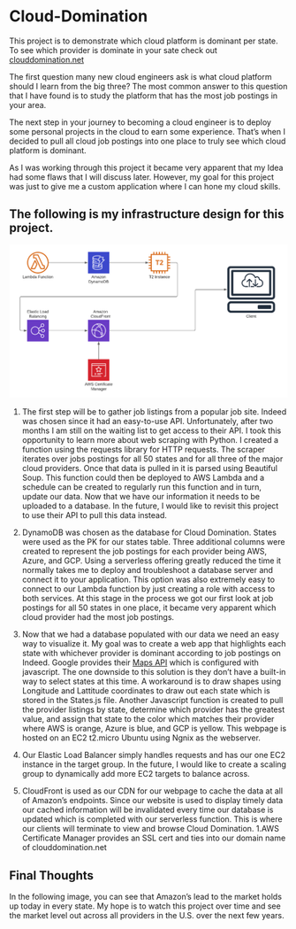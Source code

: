 # Cloud-Domination
This project is to demonstrate which cloud platform is dominant per state.
To see which provider is dominate in your sate check out [clouddomination.net](https://www.clouddomination.net/)


The first question many new cloud engineers ask is what cloud platform should I learn from the big three? The most common answer to this question that I have found is to study the platform that has the most job postings in your area. 

The next step in your journey to becoming a cloud engineer is to deploy some personal projects in the cloud to earn some experience. That’s when I decided to pull all cloud job postings into one place to truly see which cloud platform is dominant.

As I was working through this project it became very apparent that my Idea had some flaws that I will discuss later. However, my goal for this project was just to give me a custom application where I can hone my cloud skills.

## The following is my infrastructure design for this project. 

![Cloud Diagram](https://raw.githubusercontent.com/jstrebeck/Cloud-Domination/main/Cloud%20Domination%20Diagram.png)

1. The first step will be to gather job listings from a popular job site. Indeed was chosen since it had an easy-to-use API. Unfortunately, after two months I am still on the waiting list to get access to their API. I took this opportunity to learn more about web scraping with Python. I created a function using the requests library for HTTP requests. The scraper iterates over jobs postings for all 50 states and for all three of the major cloud providers. Once that data is pulled in it is parsed using Beautiful Soup. This function could then be deployed to AWS Lambda and a schedule can be created to regularly run this function and in turn, update our data. Now that we have our information it needs to be uploaded to a database. In the future, I would like to revisit this project to use their API to pull this data instead.


1. DynamoDB was chosen as the database for Cloud Domination. States were used as the PK for our states table. Three additional columns were created to represent the job postings for each provider being AWS, Azure, and GCP. Using a serverless offering greatly reduced the time it normally takes me to deploy and troubleshoot a database server and connect it to your application. This option was also extremely easy to connect to our Lambda function by just creating a role with access to both services. At this stage in the process we got our first look at job postings for all 50 states in one place, it became very apparent which cloud provider had the most job postings.

1. Now that we had a database populated with our data we need an easy way to visualize it. My goal was to create a web app that highlights each state with whichever provider is dominant according to job postings on Indeed. Google provides their [Maps API](https://developers.google.com/maps/gmp-get-started) which is configured with javascript. The one downside to this solution is they don’t have a built-in way to select states at this time. A workaround is to draw shapes using Longitude and Lattitude coordinates to draw out each state which is stored in the States.js file. Another Javascript function is created to pull the provider listings by state, determine which provider has the greatest value, and assign that state to the color which matches their provider where AWS is orange, Azure is blue, and GCP is yellow. This webpage is hosted on an EC2 t2.micro Ubuntu using Ngnix as the webserver.


1.  Our Elastic Load Balancer simply handles requests and has our one EC2 instance in the target group. In the future, I would like to create a scaling group to dynamically add more EC2 targets to balance across.


1.  CloudFront is used as our CDN for our webpage to cache the data at all of Amazon’s endpoints. Since our website is used to display timely data our cached information will be invalidated every time our database is updated which is completed with our serverless function. This is where our clients will terminate to view and browse Cloud Domination.
  1.AWS Certificate Manager provides an SSL cert and ties into our domain name of clouddomination.net

## Final Thoughts 

In the following image, you can see that Amazon’s lead to the market holds up today in every state. My hope is to watch this project over time and see the market level out across all providers in the U.S. over the next few years. 

